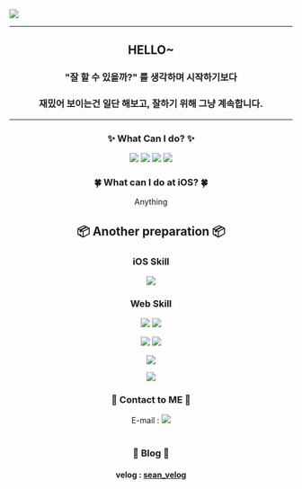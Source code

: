 <img src="https://capsule-render.vercel.app/api?type=waving&color=timeAuto&height=200&section=header&text=Sean's%20Library&fontSize=50" />

---
## <div align=center>HELLO~</div>
### <div align=center>"잘 할 수 있을까?" 를 생각하며 시작하기보다</div>
### <div align=center>재밌어 보이는건 일단 해보고, 잘하기 위해 그냥 계속합니다.</div>
---
 
  ### <div align=center>✨ What Can I do? ✨</div>
<div align=center>
<!--  <p></p> -->
<img src="https://img.shields.io/badge/Swift-F05138?style=flat&logo=Swift&logoColor=white">
<img src="https://img.shields.io/badge/-Objective--C-lightgrey">
<img src="https://img.shields.io/badge/Arduino-00979D?style=flat&logo=Arduino&logoColor=white">
<img src="https://img.shields.io/badge/Python-3776AB?style=flat&logo=Python&logoColor=white">
 
</div>

### <div align=center>🍀 What can I do at iOS? 🍀</div>
<div align=center>
Anything
<!--
|💡 Available 💡|📖 Studying 📖|
|:-------------:|:-------------:|
|UIKit|Naver Service|
|SnapKit|FireBase|
|Alamofire|RxSwift|
|Realm||
-->
</div>

<div align=center><h2>📦 Another preparation 📦</h2></div>

<div align=center>
    <p>
        <h3>iOS Skill</h3>
        <img src="https://img.shields.io/badge/SwiftUI-143059?style=flat&logo=Swift&logoColor=white"><br>
    </p>
    <p>
        <h3>Web Skill</h3>
        <p>
            <img src="https://img.shields.io/badge/HTML5-E34F26?style=flat&logo=HTML5&logoColor=white">
            <img src="https://img.shields.io/badge/CSS3-1572B6?style=flat&logo=CSS3&logoColor=white">
        </p>
        <p>
            <img src="https://img.shields.io/badge/JavaScript-F7DF1E?style=flat&logo=JavaScript&logoColor=white">
            <img src="https://img.shields.io/badge/TypeScript-3178C6?style=flat&logo=TypeScript&logoColor=white">
        </p>
        <p>
            <img src="https://img.shields.io/badge/React-61DAFB?style=flat&logo=React&logoColor=white"><br>
        </p>
    </p>

  <img src="https://img.shields.io/badge/Node.js-339933?style=flat&logo=Node.js&logoColor=white">
 
<!-- <img src="https://img.shields.io/badge/Flutter-02569B?style=flat&logo=Flutter&logoColor=white"> -->

</div>

  ### <div align=center>📮 Contact to ME 📮</div>


<div align=center>E-mail : <a href="mailto:ksg3452@gmail.com"><img src="https://img.shields.io/badge/Gmail-EA4335?style=flat&logo=Gmail&logoColor=white"></a></div><br>

### <div align = center> 📒 Blog 📒 </div>
#### <div align=center> velog : <a href="https://velog.io/@sean_kk">sean_velog</a></div><br>

### 
<!-- <div align=center>Profile : <a href ="https://www.notion.so/iOS-Developer-Profile-7e3ef91f50544c249360770ff92ea2e6"><img src="https://img.shields.io/badge/Notion-000000?style=flat&logo=Notion&logoColor=white"></a></div> -->
